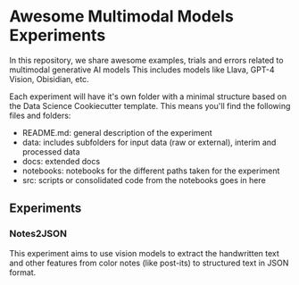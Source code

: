# Awesome Multimodal Models Experiments

In this repository, we share awesome examples, trials and errors related to multimodal generative AI models This includes models like Llava, GPT-4 Vision, Obisidian, etc.

Each experiment will have it's own folder with a minimal structure based on the Data Science Cookiecutter template. This means you'll find the following files and folders:

- README.md: general description of the experiment
- data: includes subfolders for input data (raw or external), interim and processed data
- docs: extended docs
- notebooks: notebooks for the different paths taken for the experiment 
- src: scripts or consolidated code from the notebooks goes in here

## Experiments

### Notes2JSON

This experiment aims to use vision models to extract the handwritten text and other features from color notes (like post-its) to structured text in JSON format.
